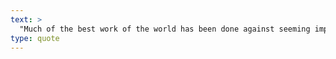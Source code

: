 ```yaml
---
text: >
  "Much of the best work of the world has been done against seeming impossibilities." - Dale Carnegie
type: quote
---
```

